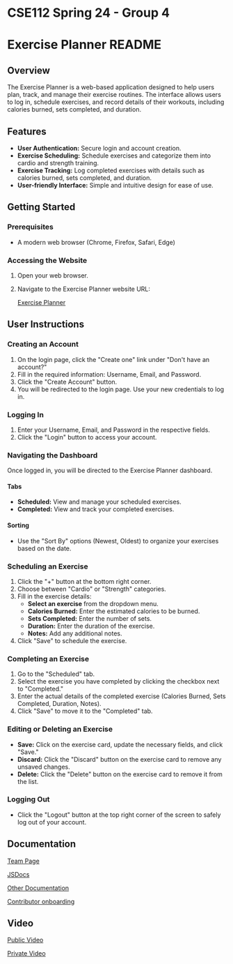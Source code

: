 # CSE112 Spring 24 - Group 4

# Exercise Planner README

## Overview
The Exercise Planner is a web-based application designed to help users plan, track, and manage their exercise routines. The interface allows users to log in, schedule exercises, and record details of their workouts, including calories burned, sets completed, and duration.

## Features
- **User Authentication:** Secure login and account creation.
- **Exercise Scheduling:** Schedule exercises and categorize them into cardio and strength training.
- **Exercise Tracking:** Log completed exercises with details such as calories burned, sets completed, and duration.
- **User-friendly Interface:** Simple and intuitive design for ease of use.

## Getting Started
### Prerequisites
- A modern web browser (Chrome, Firefox, Safari, Edge)

### Accessing the Website
1. Open your web browser.
2. Navigate to the Exercise Planner website URL:

    [Exercise Planner](https://cse-112-team-4.github.io/cse112-team4-ExercisePlannerFork/)

## User Instructions

### Creating an Account
1. On the login page, click the "Create one" link under "Don't have an account?"
2. Fill in the required information: Username, Email, and Password.
3. Click the "Create Account" button.
4. You will be redirected to the login page. Use your new credentials to log in.

### Logging In
1. Enter your Username, Email, and Password in the respective fields.
2. Click the "Login" button to access your account.

### Navigating the Dashboard
Once logged in, you will be directed to the Exercise Planner dashboard.

#### Tabs
- **Scheduled:** View and manage your scheduled exercises.
- **Completed:** View and track your completed exercises.

#### Sorting
- Use the "Sort By" options (Newest, Oldest) to organize your exercises based on the date.

### Scheduling an Exercise
1. Click the "+" button at the bottom right corner.
2. Choose between "Cardio" or "Strength" categories.
3. Fill in the exercise details:
   - **Select an exercise** from the dropdown menu.
   - **Calories Burned:** Enter the estimated calories to be burned.
   - **Sets Completed:** Enter the number of sets.
   - **Duration:** Enter the duration of the exercise.
   - **Notes:** Add any additional notes.
4. Click "Save" to schedule the exercise.

### Completing an Exercise
1. Go to the "Scheduled" tab.
2. Select the exercise you have completed by clicking the checkbox next to "Completed."
3. Enter the actual details of the completed exercise (Calories Burned, Sets Completed, Duration, Notes).
4. Click "Save" to move it to the "Completed" tab.

### Editing or Deleting an Exercise
- **Save:** Click on the exercise card, update the necessary fields, and click "Save."
- **Discard:** Click the "Discard" button on the exercise card to remove any unsaved changes.
- **Delete:** Click the "Delete" button on the exercise card to remove it from the list.

### Logging Out
- Click the "Logout" button at the top right corner of the screen to safely log out of your account.

## Documentation
[Team Page](https://github.com/CSE-112-Team-4/cse112-team4-ExercisePlannerFork/blob/main/admin/team.md)

[JSDocs](https://github.com/CSE-112-Team-4/cse112-team4-ExercisePlannerFork/wiki)

[Other Documentation](https://github.com/CSE-112-Team-4/cse112-team4-ExercisePlannerFork/tree/main/admin)

[Contributor onboarding](./admin/onboard.md)

## Video
[Public Video](https://www.youtube.com/watch?v=ZjitSmifKJ8)

[Private Video](https://youtu.be/5_BKo9uTKpg)